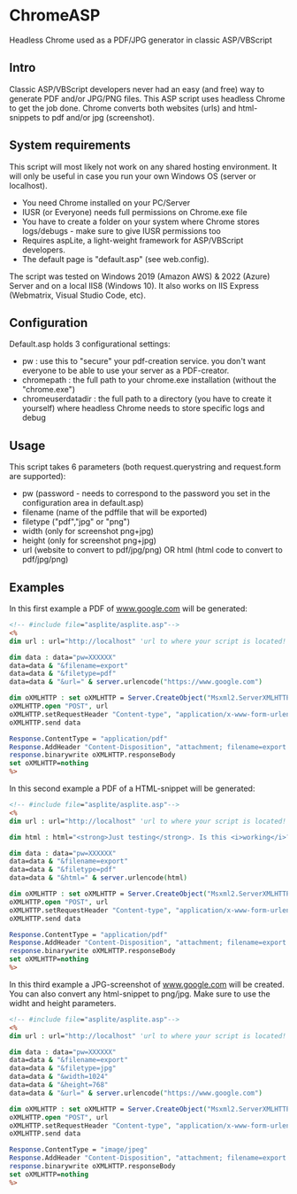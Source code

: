# ChromeASP
Headless Chrome used as a PDF/JPG generator in classic ASP/VBScript
## Intro
Classic ASP/VBScript developers never had an easy (and free) way to generate PDF and/or JPG/PNG files. This ASP script uses headless Chrome to get the job done. Chrome converts both websites (urls) and html-snippets to pdf and/or jpg (screenshot). 
## System requirements

This script will most likely not work on any shared hosting environment. It will only be useful in case you run your own Windows OS (server or localhost).

- You need Chrome installed on your PC/Server
- IUSR (or Everyone) needs full permissions on Chrome.exe file
- You have to create a folder on your system where Chrome stores logs/debugs - make sure to give IUSR permissions too
- Requires aspLite, a light-weight framework for ASP/VBScript developers.
- The default page is "default.asp" (see web.config). 

The script was tested on Windows 2019 (Amazon AWS) & 2022 (Azure) Server and on a local IIS8 (Windows 10). It also works on IIS Express (Webmatrix, Visual Studio Code, etc).



## Configuration
Default.asp holds 3 configurational settings:
- pw : use this to "secure" your pdf-creation service. you don't want everyone to be able to use your server as a PDF-creator.
- chromepath : the full path to your chrome.exe installation (without the "chrome.exe")
- chromeuserdatadir : the full path to a directory (you have to create it yourself) where headless Chrome needs to store specific logs and debug

## Usage
This script takes 6 parameters (both request.querystring and request.form are supported):

- pw (password - needs to correspond to the password you set in the configuration area in default.asp)
- filename (name of the pdffile that will be exported)
- filetype ("pdf","jpg" or "png")
- width (only for screenshot png+jpg)
- height (only for screenshot png+jpg)
- url (website to convert to pdf/jpg/png) OR html (html code to convert to pdf/jpg/png)

## Examples
In this first example a PDF of www.google.com will be generated:
```ASP
<!-- #include file="asplite/asplite.asp"-->
<%
dim url : url="http://localhost" 'url to where your script is located!

dim data : data="pw=XXXXXX"
data=data & "&filename=export"
data=data & "&filetype=pdf"
data=data & "&url=" & server.urlencode("https://www.google.com") 

dim oXMLHTTP : set oXMLHTTP = Server.CreateObject("Msxml2.ServerXMLHTTP")
oXMLHTTP.open "POST", url
oXMLHTTP.setRequestHeader "Content-type", "application/x-www-form-urlencoded;charset=utf-8"
oXMLHTTP.send data

Response.ContentType = "application/pdf"
Response.AddHeader "Content-Disposition", "attachment; filename=export.pdf"
response.binarywrite oXMLHTTP.responseBody
set oXMLHTTP=nothing
%>
```
In this second example a PDF of a HTML-snippet will be generated:

```ASP
<!-- #include file="asplite/asplite.asp"-->
<%
dim url : url="http://localhost" 'url to where your script is located!

dim html : html="<strong>Just testing</strong>. Is this <i>working</i>?"

dim data : data="pw=XXXXXX"
data=data & "&filename=export"
data=data & "&filetype=pdf"
data=data & "&html=" & server.urlencode(html)

dim oXMLHTTP : set oXMLHTTP = Server.CreateObject("Msxml2.ServerXMLHTTP")
oXMLHTTP.open "POST", url
oXMLHTTP.setRequestHeader "Content-type", "application/x-www-form-urlencoded;charset=utf-8"
oXMLHTTP.send data

Response.ContentType = "application/pdf"
Response.AddHeader "Content-Disposition", "attachment; filename=export.pdf"
response.binarywrite oXMLHTTP.responseBody
set oXMLHTTP=nothing
%>
```
In this third example a JPG-screenshot of www.google.com will be created. You can also convert any html-snippet to png/jpg. Make sure to use the widht and height parameters.

```ASP
<!-- #include file="asplite/asplite.asp"-->
<%
dim url : url="http://localhost" 'url to where your script is located!

dim data : data="pw=XXXXXX"
data=data & "&filename=export"
data=data & "&filetype=jpg"
data=data & "&width=1024"
data=data & "&height=768"
data=data & "&url=" & server.urlencode("https://www.google.com")

dim oXMLHTTP : set oXMLHTTP = Server.CreateObject("Msxml2.ServerXMLHTTP")
oXMLHTTP.open "POST", url
oXMLHTTP.setRequestHeader "Content-type", "application/x-www-form-urlencoded;charset=utf-8"
oXMLHTTP.send data

Response.ContentType = "image/jpeg"
Response.AddHeader "Content-Disposition", "attachment; filename=export.jpg"
response.binarywrite oXMLHTTP.responseBody
set oXMLHTTP=nothing
%>
```
